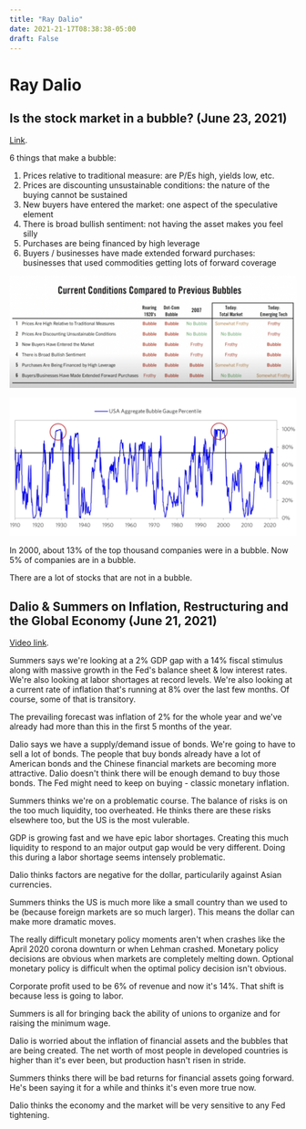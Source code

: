 ```yaml
---
title: "Ray Dalio"
date: 2021-21-17T08:38:38-05:00
draft: False
---
```


# Ray Dalio

## Is the stock market in a bubble? (June 23, 2021)

[Link](https://www.youtube.com/watch?v=X2ag_mfUgBU&ab_channel=PrinciplesbyRayDalio).

6 things that make a bubble:

1. Prices relative to traditional measure: are P/Es high, yields low, etc.
2. Prices are discounting unsustainable conditions: the nature of the buying cannot be sustained
3. New buyers have entered the market: one aspect of the speculative element
4. There is broad bullish sentiment: not having the asset makes you feel silly
5. Purchases are being financed by high leverage
6. Buyers / businesses have made extended forward purchases: businesses that used commodities getting lots of forward coverage

![Bubble temperature](/static/images/dalio/bubble_metrics.png)

![Aggregate bubble gauge](/static/images/dalio/bubble_gauge.png)

In 2000, about 13% of the top thousand companies were in a bubble.  Now 5% of companies are in a bubble.

There are a lot of stocks that are not in a bubble.

## Dalio & Summers on Inflation, Restructuring and the Global Economy (June 21, 2021)

[Video link](https://www.youtube.com/watch?v=rckBn9yfXyU).

Summers says we're looking at a 2% GDP gap with a 14% fiscal stimulus along with massive growth in the Fed's balance sheet & low interest rates.  We're also looking at labor shortages at record levels.  We're also looking at a current rate of inflation that's running at 8% over the last few months.  Of course, some of that is transitory.

The prevailing forecast was inflation of 2% for the whole year and we've already had more than this in the first 5 months of the year.

Dalio says we have a supply/demand issue of bonds.  We're going to have to sell a lot of bonds.  The people that buy bonds already have a lot of American bonds and the Chinese financial markets are becoming more attractive.  Dalio doesn't think there will be enough demand to buy those bonds.  The Fed might need to keep on buying - classic monetary inflation.

Summers thinks we're on a problematic course.  The balance of risks is on the too much liquidity, too overheated.  He thinks there are these risks elsewhere too, but the US is the most vulerable.

GDP is growing fast and we have epic labor shortages.  Creating this much liquidity to respond to an major output gap would be very different.  Doing this during a labor shortage seems intensely problematic.

Dalio thinks factors are negative for the dollar, particularily against Asian currencies.

Summers thinks the US is much more like a small country than we used to be (because foreign markets are so much larger).  This means the dollar can make more dramatic moves.

The really difficult monetary policy moments aren't when crashes like the April 2020 corona downturn or when Lehman crashed.  Monetary policy decisions are obvious when markets are completely melting down.  Optional monetary policy is difficult when the optimal policy decision isn't obvious.

Corporate profit used to be 6% of revenue and now it's 14%.  That shift is because less is going to labor.

Summers is all for bringing back the ability of unions to organize and for raising the minimum wage.

Dalio is worried about the inflation of financial assets and the bubbles that are being created.  The net worth of most people in developed countries is higher than it's ever been, but production hasn't risen in stride.

Summers thinks there will be bad returns for financial assets going forward.  He's been saying it for a while and thinks it's even more true now.

Dalio thinks the economy and the market will be very sensitive to any Fed tightening.

